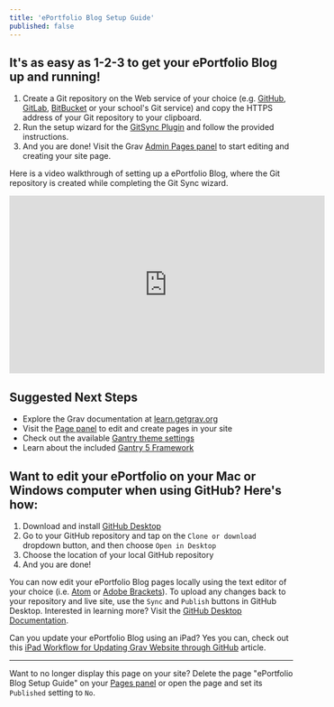 ```yaml
---
title: 'ePortfolio Blog Setup Guide'
published: false
---
```


## It's as easy as 1-2-3 to get your ePortfolio Blog up and running!

1. Create a Git repository on the Web service of your choice (e.g. [GitHub](https://github.com), [GitLab](https://gitlab.com/users/sign_in), [BitBucket](BitBucket) or your school's Git service) and copy the HTTPS address of your Git repository to your clipboard.
2. Run the setup wizard for the [GitSync Plugin](../../admin/plugins/git-sync) and follow the provided instructions.
3. And you are done! Visit the Grav [Admin Pages panel](../../admin/pages) to start editing and creating your site page.

Here is a video walkthrough of setting up a ePortfolio Blog, where the Git repository is created while completing the Git Sync wizard.

<iframe width="560" height="315" src="https://www.youtube.com/embed/U0JeGfCexdY" frameborder="0" allowfullscreen></iframe>

## Suggested Next Steps
* Explore the Grav documentation at [learn.getgrav.org](http://learn.getgrav.org )
* Visit the [Page panel](../../admin/pages) to edit and create pages in your site
* Check out the available [Gantry theme settings](../../admin/gantry/)
* Learn about the included [Gantry 5 Framework](http://docs.gantry.org/)

## Want to edit your ePortfolio on your Mac or Windows computer when using GitHub? Here's how:
1. Download and install [GitHub Desktop](https://desktop.github.com/)
2. Go to your GitHub repository and tap on the `Clone or download` dropdown button, and then choose `Open in Desktop`
3. Choose the location of your local GitHub repository
4. And you are done!

You can now edit your ePortfolio Blog pages locally using the text editor of your choice (i.e. [Atom](https://atom.io/) or [Adobe Brackets](http://brackets.io/)). To upload any changes back to your repository and live site, use the `Sync` and `Publish` buttons in GitHub Desktop. Interested in learning more? Visit the [GitHub Desktop Documentation](https://help.github.com/desktop/).

Can you update your ePortfolio Blog using an iPad? Yes you can, check out this [iPad Workflow for Updating Grav Website through GitHub](http://blog.trentgill.ca/ipad-workflow-for-updating-grav-website-through-github/) article.

<hr>

Want to no longer display this page on your site? Delete the page "ePortfolio Blog Setup Guide" on your [Pages panel](../../admin/pages) or open the page and set its `Published` setting to `No`.
